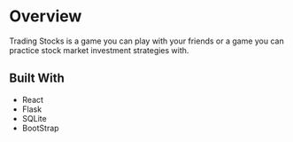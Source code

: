 <h1>Overview</h1>

<p>Trading Stocks is a game you can play with your friends or a game you can practice stock market investment strategies with.</p>


<h2>Built With</h2>

<ul>
  <li>React</li>
  <li>Flask</li>
  <li>SQLite</li>
  <li>BootStrap</li>
</ul>
